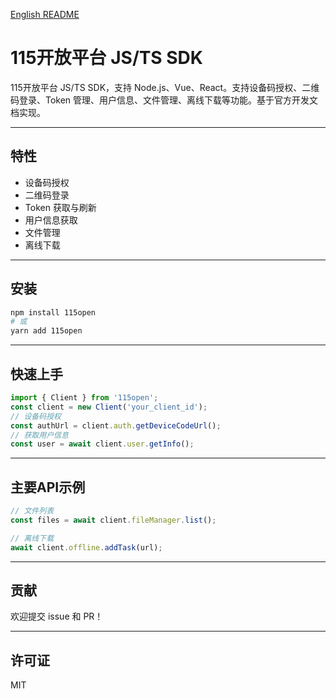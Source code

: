 [English README](./README.md)

# 115开放平台 JS/TS SDK

115开放平台 JS/TS SDK，支持 Node.js、Vue、React。支持设备码授权、二维码登录、Token 管理、用户信息、文件管理、离线下载等功能。基于官方开发文档实现。

---

## 特性
- 设备码授权
- 二维码登录
- Token 获取与刷新
- 用户信息获取
- 文件管理
- 离线下载

---

## 安装

```bash
npm install 115open
# 或
yarn add 115open
```

---

## 快速上手

```js
import { Client } from '115open';
const client = new Client('your_client_id');
// 设备码授权
const authUrl = client.auth.getDeviceCodeUrl();
// 获取用户信息
const user = await client.user.getInfo();
```

---

## 主要API示例

```js
// 文件列表
const files = await client.fileManager.list();

// 离线下载
await client.offline.addTask(url);
```

---

## 贡献
欢迎提交 issue 和 PR！

---

## 许可证
MIT 